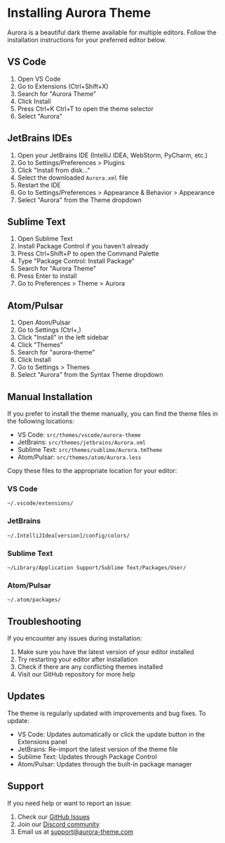 # Installing Aurora Theme

Aurora is a beautiful dark theme available for multiple editors. Follow the installation instructions for your preferred editor below.

## VS Code

1. Open VS Code
2. Go to Extensions (Ctrl+Shift+X)
3. Search for "Aurora Theme"
4. Click Install
5. Press Ctrl+K Ctrl+T to open the theme selector
6. Select "Aurora"

## JetBrains IDEs

1. Open your JetBrains IDE (IntelliJ IDEA, WebStorm, PyCharm, etc.)
2. Go to Settings/Preferences > Plugins
3. Click "Install from disk..."
4. Select the downloaded `Aurora.xml` file
5. Restart the IDE
6. Go to Settings/Preferences > Appearance & Behavior > Appearance
7. Select "Aurora" from the Theme dropdown

## Sublime Text

1. Open Sublime Text
2. Install Package Control if you haven't already
3. Press Ctrl+Shift+P to open the Command Palette
4. Type "Package Control: Install Package"
5. Search for "Aurora Theme"
6. Press Enter to install
7. Go to Preferences > Theme > Aurora

## Atom/Pulsar

1. Open Atom/Pulsar
2. Go to Settings (Ctrl+,)
3. Click "Install" in the left sidebar
4. Click "Themes"
5. Search for "aurora-theme"
6. Click Install
7. Go to Settings > Themes
8. Select "Aurora" from the Syntax Theme dropdown

## Manual Installation

If you prefer to install the theme manually, you can find the theme files in the following locations:

- VS Code: `src/themes/vscode/aurora-theme`
- JetBrains: `src/themes/jetbrains/Aurora.xml`
- Sublime Text: `src/themes/sublime/Aurora.tmTheme`
- Atom/Pulsar: `src/themes/atom/Aurora.less`

Copy these files to the appropriate location for your editor:

### VS Code
```
~/.vscode/extensions/
```

### JetBrains
```
~/.IntelliJIdea[version]/config/colors/
```

### Sublime Text
```
~/Library/Application Support/Sublime Text/Packages/User/
```

### Atom/Pulsar
```
~/.atom/packages/
```

## Troubleshooting

If you encounter any issues during installation:

1. Make sure you have the latest version of your editor installed
2. Try restarting your editor after installation
3. Check if there are any conflicting themes installed
4. Visit our GitHub repository for more help

## Updates

The theme is regularly updated with improvements and bug fixes. To update:

- VS Code: Updates automatically or click the update button in the Extensions panel
- JetBrains: Re-import the latest version of the theme file
- Sublime Text: Updates through Package Control
- Atom/Pulsar: Updates through the built-in package manager

## Support

If you need help or want to report an issue:

1. Check our [GitHub Issues](https://github.com/yourusername/aurora-theme/issues)
2. Join our [Discord community](https://discord.gg/aurora-theme)
3. Email us at support@aurora-theme.com
